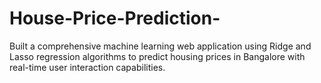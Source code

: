 # House-Price-Prediction-
Built a comprehensive machine learning web application using Ridge and Lasso regression  algorithms to predict housing prices in Bangalore with real-time user interaction  capabilities.
